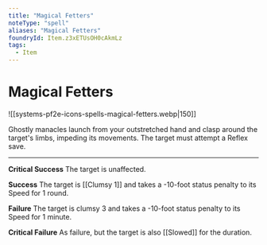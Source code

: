 ```yaml
---
title: "Magical Fetters"
noteType: "spell"
aliases: "Magical Fetters"
foundryId: Item.z3xETUsOH0cAkmLz
tags:
  - Item
---
```


# Magical Fetters
![[systems-pf2e-icons-spells-magical-fetters.webp|150]]

Ghostly manacles launch from your outstretched hand and clasp around the target's limbs, impeding its movements. The target must attempt a Reflex save.

* * *

**Critical Success** The target is unaffected.

**Success** The target is [[Clumsy 1]] and takes a -10-foot status penalty to its Speed for 1 round.

**Failure** The target is clumsy 3 and takes a -10-foot status penalty to its Speed for 1 minute.

**Critical Failure** As failure, but the target is also [[Slowed]] for the duration.
